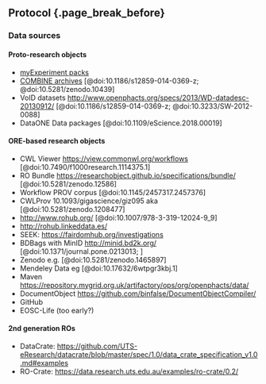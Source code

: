 ## Protocol {.page_break_before}

<!-- From https://f1000research.com/for-authors/article-guidelines/study-protocols

     

Please include a clear rationale for the study, as well as a detailed description of the protocol, including:

    How the sample is to be selected
    Interventions to be measured
    Sample size calculation - i.e. expected number of participants to make the outcome significant
    Primary outcomes to be measured, as well as a list of secondary outcomes
    Data analysis and statistical plan
    Details of any ethical issues relating to the study (and of the ethical approval received).
    Plans for dissemination of the study outcome (including the associated data) once completed.
     

Ethics policies: All research must have been conducted within an appropriate ethical framework. Details of approval by the authors’ institution or an ethics committee must be provided in the Methods section. Please refer to the detailed ’Ethics’ section in our editorial policies for more information.


 -->
### Data sources

#### Proto-research objects

* [myExperiment packs](https://www.myexperiment.org/packs)
* [COMBINE archives](https://combinearchive.org/index/) [@doi:10.1186/s12859-014-0369-z; @doi:10.5281/zenodo.10439]
* VoID datasets http://www.openphacts.org/specs/2013/WD-datadesc-20130912/ [@doi:10.1186/s12859-014-0369-z; @doi:10.3233/SW-2012-0088]
* DataONE Data packages [@doi:10.1109/eScience.2018.00019]

#### ORE-based research objects

* CWL Viewer https://view.commonwl.org/workflows [@doi:10.7490/f1000research.1114375.1]
* RO Bundle https://researchobject.github.io/specifications/bundle/ [@doi:10.5281/zenodo.12586] 
* Workflow PROV corpus [@doi:10.1145/2457317.2457376]
* CWLProv 10.1093/gigascience/giz095 aka [@doi:10.5281/zenodo.1208477]
* http://www.rohub.org/ [@doi:10.1007/978-3-319-12024-9_9]
* http://rohub.linkeddata.es/
* SEEK: https://fairdomhub.org/investigations
* BDBags with MinID http://minid.bd2k.org/ [@doi:10.1371/journal.pone.0213013; ]
* Zenodo e.g. [@doi:10.5281/zenodo.1465897]
* Mendeley Data eg [@doi:10.17632/6wtpgr3kbj.1]
* Maven https://repository.mygrid.org.uk/artifactory/ops/org/openphacts/data/
* DocumentObject https://github.com/binfalse/DocumentObjectCompiler/
* GitHub 
* EOSC-Life (too early?)

#### 2nd generation ROs

* DataCrate: https://github.com/UTS-eResearch/datacrate/blob/master/spec/1.0/data_crate_specification_v1.0.md#examples
* RO-Crate: https://data.research.uts.edu.au/examples/ro-crate/0.2/

